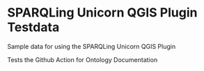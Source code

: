 # SPARQLing Unicorn QGIS Plugin Testdata

Sample data for using the SPARQLing Unicorn QGIS Plugin 

Tests the Github Action for Ontology Documentation
 
